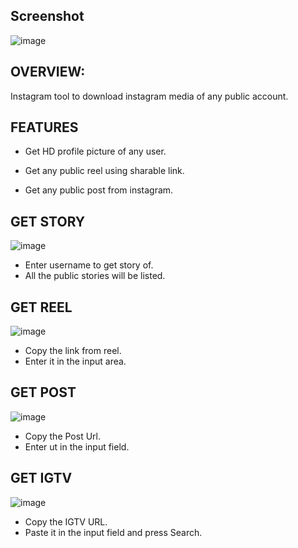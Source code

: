    
## Screenshot

<!-- ![image](https://user-images.githubusercontent.com/78557222/124252963-2979b300-db45-11eb-8b40-bbaec97ada0b.png) -->
![image](https://user-images.githubusercontent.com/78557222/124477511-b9c42c00-ddc1-11eb-97b4-14ca92a841d9.png)



## OVERVIEW:
Instagram tool to download instagram media of any public account.
 

## FEATURES

- Get HD profile picture of any user.

- Get any public reel using sharable link.

- Get any public post from instagram.


## GET STORY

![image](https://user-images.githubusercontent.com/78557222/124477779-0a3b8980-ddc2-11eb-8c7b-38bbd72d3b67.png)

- Enter username to get story of.
- All the public stories will be listed.

## GET REEL

![image](https://user-images.githubusercontent.com/78557222/124478380-c1d09b80-ddc2-11eb-9f05-d370af6be0a3.png)

- Copy the link from reel.
- Enter it in the input area.

## GET POST 

![image](https://user-images.githubusercontent.com/78557222/124478842-3acff300-ddc3-11eb-8739-bf2e76043b60.png)

- Copy the Post Url.
- Enter ut in the input field.

## GET IGTV
![image](https://user-images.githubusercontent.com/78557222/124479150-97cba900-ddc3-11eb-92e5-eb75db57d766.png)

- Copy the IGTV URL.
- Paste it in the input field and press Search.
